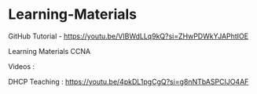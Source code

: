 # Learning-Materials

GitHub Tutorial - https://youtu.be/VIBWdLLq9kQ?si=ZHwPDWkYJAPhtIOE

Learning Materials CCNA

Videos :

DHCP Teaching : https://youtu.be/4pkDL1pgCgQ?si=g8nNTbASPCIJO4AF 
